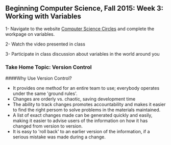 ## Beginning Computer Science, Fall 2015: Week 3: Working with Variables

1- Navigate to the website [Computer Science Circles](http://cscircles.cemc.uwaterloo.ca/1-variables/) and complete the workpage on variables. 

2- Watch the video presented in class

3- Participate in class discussion about variables in the world around you

### Take Home Topic: Version Control


####Why Use Version Control?

- It provides one method for an entire team to use; everybody operates under the same 'ground rules'.
- Changes are orderly vs. chaotic, saving development time
- The ability to track changes promotes accountability and makes it easier to find the right persom to solve problems in the materials maintained.
- A list of exact changes made can be generated quickly and easily, making it easier to advise users of the information on how it has changed from version to version.
- It is easy to 'roll back' to an earlier version of the information, if a serious mistake was made during a change.